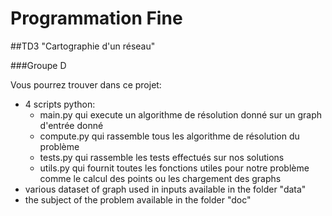 # Programmation Fine

##TD3 "Cartographie d'un réseau"

###Groupe D

Vous pourrez trouver dans ce projet:

- 4 scripts python:
    - main.py qui execute un algorithme de résolution donné sur un graph d'entrée donné
    - compute.py qui rassemble tous les algorithme de résolution du problème
    - tests.py qui rassemble les tests effectués sur nos solutions
    - utils.py qui fournit toutes les fonctions utiles pour notre problème 
    comme le calcul des points ou les chargement des graphs
- various dataset of graph used in inputs available in the folder "data"
- the subject of the problem available in the folder "doc"